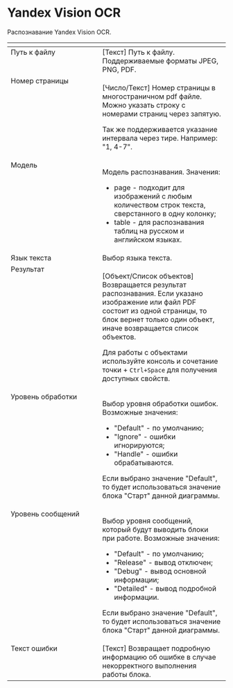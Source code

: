 # Yandex Vision OCR

Распознавание Yandex Vision OCR.

<table data-header-hidden><thead><tr><th width="240" valign="top"></th><th width="324" valign="top"></th></tr></thead><tbody><tr><td valign="top">Путь к файлу</td><td valign="top">[Текст] Путь к файлу. Поддерживаемые форматы JPEG, PNG, PDF.</td></tr><tr><td valign="top">Номер страницы</td><td valign="top"><p>[Число/Текст] Номер страницы в многостраничном pdf файле. Можно указать строку с номерами страниц через запятую. </p><p></p><p>Так же поддерживается указание интервала через тире. Например: "1, 4-7".</p></td></tr><tr><td valign="top">Модель</td><td valign="top"><p>Модель распознавания. Значения: </p><ul><li>page - подходит для изображений с любым количеством строк текста, сверстанного в одну колонку; </li><li>table -  для распознавания таблиц на русском и английском языках.</li></ul></td></tr><tr><td valign="top">Язык текста</td><td valign="top">Выбор языка текста.</td></tr><tr><td valign="top">Результат</td><td valign="top"><p>[Объект/Список объектов] Возвращается результат распознавания. Если указано изображение или файл PDF состоит из одной страницы, то блок вернет только один объект, иначе возвращается список объектов. </p><p></p><p>Для работы с объектами используйте консоль и сочетание точки + <code>Ctrl+Space</code> для получения доступных свойств.</p></td></tr><tr><td valign="top">Уровень обработки</td><td valign="top"><p>Выбор уровня обработки ошибок. Возможные значения: </p><ul><li>"Default" - по умолчанию; </li><li>"Ignore" - ошибки игнорируются; </li><li>"Handle" - ошибки обрабатываются. </li></ul><p>Если выбрано значение "Default", то будет использоваться значение блока "Старт" данной диаграммы.</p></td></tr><tr><td valign="top">Уровень сообщений</td><td valign="top"><p>Выбор уровня сообщений, который будут выводить блоки при работе. Возможные значения: </p><ul><li>"Default" - по умолчанию; </li><li>"Release" - вывод отключен; </li><li>"Debug" - вывод основной информации; </li><li>"Detailed" - вывод подробной информации. </li></ul><p>Если выбрано значение "Default", то будет использоваться значение блока "Старт" данной диаграммы.</p></td></tr><tr><td valign="top">Текст ошибки</td><td valign="top">[Текст] Возвращает подробную информацию об ошибке в случае некорректного выполнения работы блока.</td></tr></tbody></table>
